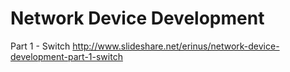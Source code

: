# Network Device Development

Part 1 - Switch
http://www.slideshare.net/erinus/network-device-development-part-1-switch
